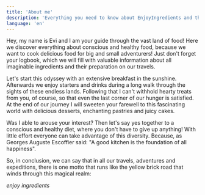 ```yaml
---
title: 'About me'
description: 'Everything you need to know about EnjoyIngredients and the person behind it'
language: 'en'
---
```

Hey, my name is Evi and I am your guide through the vast land of food!
Here we discover everything about conscious and healthy food, because we want to cook delicious food for big and small adventurers!
Just don't forget your logbook, which we will fill with valuable information about all imaginable ingredients and their preparation on our travels.

Let's start this odyssey with an extensive breakfast in the sunshine.
Afterwards we enjoy starters and drinks during a long walk through the sights of these endless lands.
Following that I can't withhold hearty treats from you, of course, so that even the last corner of our hunger is satisfied.
At the end of our journey I will sweeten your farewell to this fascinating world with delicious desserts, enchanting pastries and juicy cakes.

Was I able to arouse your interest?
Then let's say yes together to a conscious and healthy diet, where you don't have to give up anything!
With little effort everyone can take advantage of this diversity.
Because, as Georges Auguste Escoffier said: "A good kitchen is the foundation of all happiness".

So, in conclusion, we can say that in all our travels, adventures and expeditions, there is one motto that runs like the yellow brick road that winds through this magical realm:

*enjoy ingredients*
